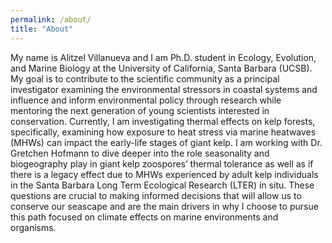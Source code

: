 ```yaml
---
permalink: /about/
title: "About"
---
```


My name is Alitzel Villanueva and I am Ph.D. student in Ecology, Evolution, and Marine Biology at the University of California, Santa Barbara (UCSB). My goal is to contribute to the scientific community as a principal investigator examining the environmental stressors in coastal systems and influence and inform environmental policy through research while mentoring the next generation of young scientists interested in conservation. Currently, I am investigating thermal effects on kelp forests, specifically, examining how exposure to heat stress via marine heatwaves (MHWs) can impact the early-life stages of giant kelp. I am working with Dr. Gretchen Hofmann to dive deeper into the role seasonality and biogeography play in giant kelp zoospores’ thermal tolerance as well as if there is a legacy effect due to MHWs experienced by adult kelp individuals in the Santa Barbara Long Term Ecological Research (LTER) in situ. These questions are crucial to making informed decisions that will allow us to conserve our seascape and are the main drivers in why I choose to pursue this path focused on climate effects on marine environments and organisms.
